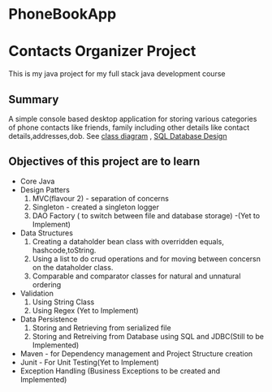 # PhoneBookApp
# Contacts Organizer Project
This is my java project for my full stack java development course

## Summary
A simple console based desktop application for storing various categories of phone contacts like friends, family including other details like contact details,addresses,dob.
See [class diagram](https://github.com/mariojoshua/phone-book-app/blob/master/design%20docs/classDiagram.md) , [SQL Database Design](https://github.com/mariojoshua/phone-book-app/blob/master/design%20docs/MySQLDBDesign.md)

## Objectives of this project are to learn
- Core Java
- Design Patters
    1. MVC(flavour 2) - separation of concerns
    2. Singleton - created a singleton logger
    3. DAO Factory ( to switch between file and database storage) -(Yet to Implement)
- Data Structures
    1. Creating a dataholder bean class with overridden equals, hashcode,toString.
    2. Using a list to do crud operations and for moving between concersn on the dataholder class.
    3. Comparable and comparator classes for natural and unnatural ordering
- Validation
    1. Using String Class
    2. Using Regex (Yet to Implement)
- Data Persistence
    1. Storing and Retrieving from serialized file
    2. Storing and Retreiving from Database using SQL and JDBC(Still to be Implemented)
-  Maven - for Dependency management and Project Structure creation
-  Junit - For Unit Testing(Yet to Implement)
-  Exception Handling (Business Exceptions to be created and Implemented)
